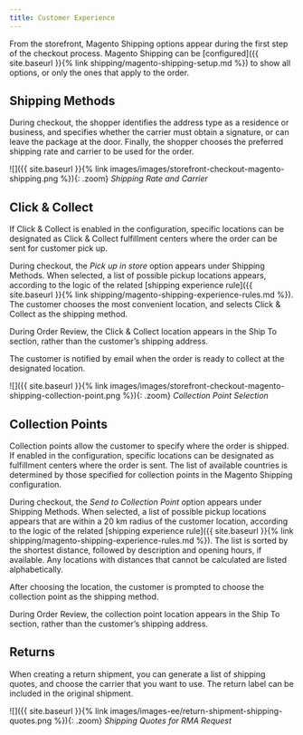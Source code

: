 ```yaml
---
title: Customer Experience
---
```


From the storefront, Magento Shipping options appear during the first step of the checkout process. Magento Shipping can be [configured]({{ site.baseurl }}{% link shipping/magento-shipping-setup.md %}) to show all options, or only the ones that apply to the order.

## Shipping Methods

During checkout, the shopper identifies the address type as a residence or business, and specifies whether the carrier must obtain a signature, or can leave the package at the door. Finally, the shopper chooses the preferred shipping rate and carrier to be used for the order.

![]({{ site.baseurl }}{% link images/images/storefront-checkout-magento-shipping.png %}){: .zoom}
*Shipping Rate and Carrier*

## Click &amp; Collect

If Click &amp; Collect is enabled in the configuration, specific locations can be designated as Click &amp; Collect fulfillment centers where the order can be sent for customer pick up.

During checkout, the _Pick up in store_ option appears under Shipping Methods. When selected, a list of possible pickup locations appears, according to the logic of the related [shipping experience rule]({{ site.baseurl }}{% link shipping/magento-shipping-experience-rules.md %}). The customer chooses the most convenient location, and selects Click &amp; Collect as the shipping method.

During Order Review, the Click &amp; Collect location appears in the Ship To section, rather than the customer’s shipping address.

The customer is notified by email when the order is ready to collect at the designated location.

![]({{ site.baseurl }}{% link images/images/storefront-checkout-magento-shipping-collection-point.png %}){: .zoom}
*Collection Point Selection*

## Collection Points

Collection points allow the customer to specify where the order is shipped. If enabled in the configuration, specific locations can be designated as fulfillment centers where the order is sent. The list of available countries is determined by those specified for collection points in the Magento Shipping configuration.

During checkout, the _Send to Collection Point_ option appears under Shipping Methods. When selected, a list of possible pickup locations appears that are within a 20 km radius of the customer location, according to the logic of the related [shipping experience rule]({{ site.baseurl }}{% link shipping/magento-shipping-experience-rules.md %}). The list is sorted by the shortest distance, followed by description and opening hours, if available. Any locations with distances that cannot be calculated are listed alphabetically.

After choosing the location, the customer is prompted to choose the collection point as the shipping method.

During Order Review, the collection point location appears in the Ship To section, rather than the customer’s shipping address.

<!--{% if "Default.EE-B2B" contains site.edition %}-->
## Returns

When creating a return shipment, you can generate a list of shipping quotes, and choose the carrier that you want to use. The return label can be included in the original shipment.

![]({{ site.baseurl }}{% link images/images-ee/return-shipment-shipping-quotes.png %}){: .zoom}
*Shipping Quotes for RMA Request*
<!--{% endif %}-->
